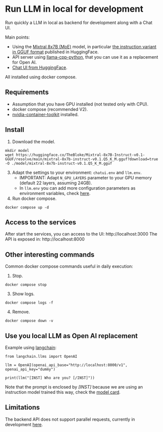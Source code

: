 # Run LLM in local for development

Run quickly a LLM in local as backend for development along with a Chat UI.

Main points:
 - Using the [Mixtral 8x7B (MoE)](https://mistral.ai/news/mixtral-of-experts/) model, in particular [the instruction variant in GGUF format](https://huggingface.co/TheBloke/Mixtral-8x7B-Instruct-v0.1-GGUF) published in HuggingFace.
 - API server using [llama-cpp-python](https://github.com/abetlen/llama-cpp-python), that you can use it as a replacement for Open AI.
 - [Chat UI from HuggingFace](https://github.com/huggingface/chat-ui).

All installed using docker compose.

## Requirements

* Assumption that you have GPU installed (not tested only with CPU).
* docker compose (recommended V2).
* [nvidia-container-toolkit](https://github.com/NVIDIA/nvidia-container-toolkit) installed.

## Install

1. Download the model.
```
mkdir model
wget https://huggingface.co/TheBloke/Mixtral-8x7B-Instruct-v0.1-GGUF/resolve/main/mixtral-8x7b-instruct-v0.1.Q5_K_M.gguf?download=true -O ./model/mixtral-8x7b-instruct-v0.1.Q5_K_M.gguf
```
3. Adapt the settings to your environment: `chatui.env` and `llm.env`.
	* IMPORTANT: Adapt `N_GPU_LAYERS` parameter to your GPU memory (default 22 layers, assuming 24GB).
	* In `llm.env` you can add more configuration parameters as environment variables, check [here](https://llama-cpp-python.readthedocs.io/en/latest/server/#server-options-reference).
4. Run docker compose.
```
docker compose up -d
```

## Access to the services

After start the services, you can access to the UI: http://localhost:3000
The API is exposed in: http://localhost:8000

## Other interesting commands

Common docker compose commands useful in daily execution:
1. Stop.
```
docker compose stop
```
3. Show logs.
```
docker compose logs -f
```
4. Remove.
```
docker compose down -v
```

## Use you local LLM as Open AI replacement

Example using [langchain](https://python.langchain.com/docs/get_started/introduction):
```
from langchain.llms import OpenAI

llm = OpenAI(openai_api_base="http://localhost:8000/v1", openai_api_key="dummy")

print(llm("[INST] Who are you? [/INST]"))
```
Note that the prompt is enclosed by *[INST]* because we are using an instruction model trained this way, check the [model card](https://huggingface.co/TheBloke/Mixtral-8x7B-Instruct-v0.1-GGUF).

## Limitations

The backend API does not support parallel requests, currently in development [here](https://github.com/abetlen/llama-cpp-python/pull/951).